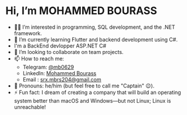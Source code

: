 # Hi, I’m MOHAMMED BOURASS

- 👨‍💻 I’m interested in programming, SQL development, and the .NET framework. 
- 🌱 I’m currently learning Flutter and backend development using C#.
- I'm a BackEnd devlopper ASP.NET C# 
- 🤝 I’m looking to collaborate on team projects.
- 📫 How to reach me:
  - Telegram: [@mb0629](https://t.me/mb0629)
  - LinkedIn: [Mohammed Bourass](https://www.linkedin.com/in/mohammed-bourass-39538a293/)
  - Email : srx.mbrs204@gmail.com
- 💬 Pronouns: he/him (but feel free to call me "Captain" 😉).
- ⚡ Fun fact: I dream of creating a company that will build an operating system better than macOS and Windows—but not Linux; Linux is unreachable!

<!---
mohammedbourass-youssef/mohammedbourass-youssef is a ✨ special ✨ repository because its `README.md` (this file) appears on your GitHub profile.
You can click the Preview link to take a look at your changes.
--->
